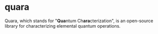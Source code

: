 # quara
Quara, which stands for "**Qua**ntum Ch**ara**cterization", is an open-source library for characterizing elemental quantum operations.